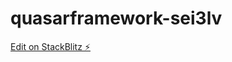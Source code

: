 # quasarframework-sei3lv

[Edit on StackBlitz ⚡️](https://stackblitz.com/edit/quasarframework-sei3lv)